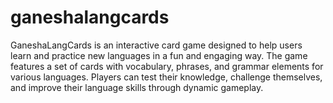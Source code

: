 # ganeshalangcards
GaneshaLangCards is an interactive card game designed to help users learn and practice new languages in a fun and engaging way. The game features a set of cards with vocabulary, phrases, and grammar elements for various languages. Players can test their knowledge, challenge themselves, and improve their language skills through dynamic gameplay.
